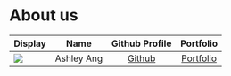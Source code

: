 # About us

Display |    Name    | Github Profile | Portfolio 
--------|:----------:|:--------------:|:---------:
![](https://via.placeholder.com/100.png?text=Photo) | Ashley Ang | [Github](https://github.com/ashleyang2001) | [Portfolio](docs/team/ashleyang2001.md)
